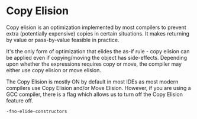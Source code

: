 # Copy Elision

Copy elision is an optimization implemented by most compilers to prevent extra (potentially expensive) copies in certain situations. It makes returning by value or pass-by-value feasible in practice.

It's the only form of optimization that elides the as-if rule - copy elision can be applied even if copying/moving the object has side-effects.
Depending upon whether the expressions requires copy or move, the compiler may either use copy elision or move elision.

The Copy Elision is mostly ON by default in most IDEs as most modern compilers use Copy Elision and/or Move Elision. However, if you are using a GCC compiler, there is a flag which allows us to turn off the Copy Elision feature off.

`-fno-elide-constructors`

